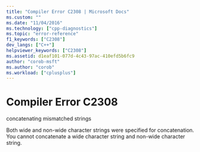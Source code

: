 ```yaml
---
title: "Compiler Error C2308 | Microsoft Docs"
ms.custom: ""
ms.date: "11/04/2016"
ms.technology: ["cpp-diagnostics"]
ms.topic: "error-reference"
f1_keywords: ["C2308"]
dev_langs: ["C++"]
helpviewer_keywords: ["C2308"]
ms.assetid: d1eaf101-077d-4c43-97ac-410efd5b6fc9
author: "corob-msft"
ms.author: "corob"
ms.workload: ["cplusplus"]
---
```

# Compiler Error C2308
concatenating mismatched strings  
  
 Both wide and non-wide character strings were specified for concatenation. You cannot concatenate a wide character string and non-wide character string.